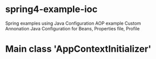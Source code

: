 # spring4-example-ioc
Spring examples using Java Configuration 
AOP  example
Custom Annonation
Java Configuration for Beans, Properties file, Profile

# Main class 'AppContextInitializer'

